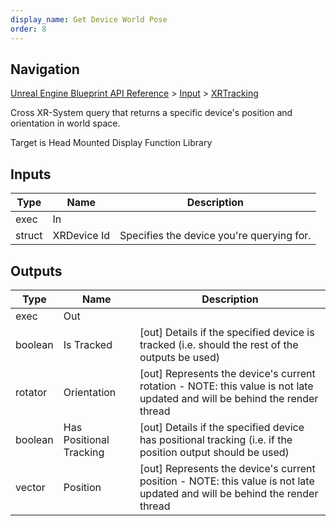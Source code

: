 ```yaml
---
display_name: Get Device World Pose
order: 8
---
```

## Navigation

[Unreal Engine Blueprint API Reference](https://dev.epicgames.com/documentation/en-us/unreal-engine/BlueprintAPI) > [Input](https://dev.epicgames.com/documentation/en-us/unreal-engine/BlueprintAPI/Input) > [XRTracking](https://dev.epicgames.com/documentation/en-us/unreal-engine/BlueprintAPI/Input/XRTracking)

Cross XR-System query that returns a specific device's position and orientation in world space.

Target is Head Mounted Display Function Library

## Inputs

| Type | Name | Description |
| --- | --- | --- |
| exec | In |  |
| struct | XRDevice Id | Specifies the device you're querying for. |

## Outputs

| Type | Name | Description |
| --- | --- | --- |
| exec | Out |  |
| boolean | Is Tracked | \[out\] Details if the specified device is tracked (i.e. should the rest of the outputs be used) |
| rotator | Orientation | \[out\] Represents the device's current rotation - NOTE: this value is not late updated and will be behind the render thread |
| boolean | Has Positional Tracking | \[out\] Details if the specified device has positional tracking (i.e. if the position output should be used) |
| vector | Position | \[out\] Represents the device's current position - NOTE: this value is not late updated and will be behind the render thread |
